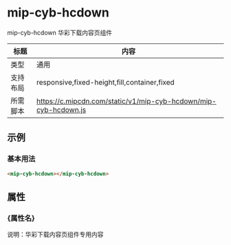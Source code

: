 # mip-cyb-hcdown

mip-cyb-hcdown 华彩下载内容页组件

标题|内容
----|----
类型|通用
支持布局|responsive,fixed-height,fill,container,fixed
所需脚本|https://c.mipcdn.com/static/v1/mip-cyb-hcdown/mip-cyb-hcdown.js

## 示例

### 基本用法
```html
<mip-cyb-hcdown></mip-cyb-hcdown>
```

## 属性

### {属性名}

说明：华彩下载内容页组件专用内容